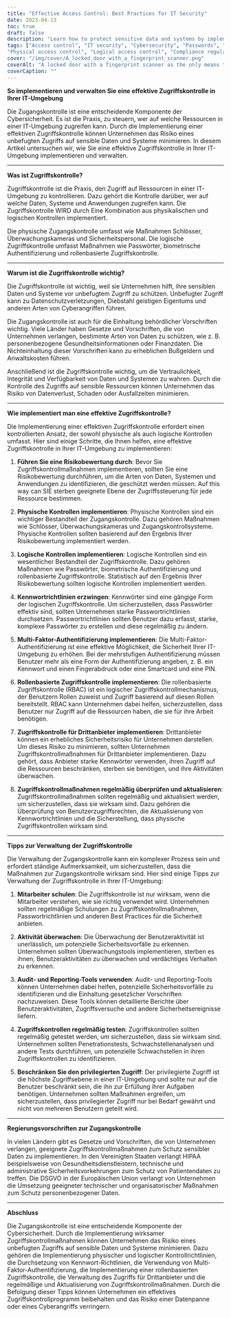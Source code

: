 ```yaml
---
title: "Effective Access Control: Best Practices for IT Security"
date: 2023-04-13
toc: true
draft: false
description: "Learn how to protect sensitive data and systems by implementing effective access control measures for your IT environment."
tags: ["Access control", "IT security", "Cybersecurity", "Passwords", "Biometric authentication", "Role-based access control", "Multi-factor authentication", "Data protection", "Risk assessment", "Employee training", "Auditing tools", "Reporting tools", "Penetration testing", "Vulnerability assessment",
"Physical access control", "Logical access control", "Compliance regulations", "HIPAA", "GDPR"]
cover: "/img/cover/A_locked_door_with_a_fingerprint_scanner.png"
coverAlt: "A locked door with a fingerprint scanner as the only means to gain entry."
coverCaption: ""
---
```


 **So implementieren und verwalten Sie eine effektive Zugriffskontrolle in Ihrer IT-Umgebung**  Die Zugangskontrolle ist eine entscheidende Komponente der Cybersicherheit. Es ist die Praxis, zu steuern, wer auf welche Ressourcen in einer IT-Umgebung zugreifen kann. Durch die Implementierung einer effektiven Zugriffskontrolle können Unternehmen das Risiko eines unbefugten Zugriffs auf sensible Daten und Systeme minimieren. In diesem Artikel untersuchen wir, wie Sie eine effektive Zugriffskontrolle in Ihrer IT-Umgebung implementieren und verwalten.  ______  **Was ist Zugriffskontrolle?**  Zugriffskontrolle ist die Praxis, den Zugriff auf Ressourcen in einer IT-Umgebung zu kontrollieren. Dazu gehört die Kontrolle darüber, wer auf welche Daten, Systeme und Anwendungen zugreifen kann. Die Zugriffskontrolle WIRD durch Eine Kombination aus physikalischen und logischen Kontrollen implementiert.  Die physische Zugangskontrolle umfasst wie Maßnahmen Schlösser, Überwachungskameras und Sicherheitspersonal. Die logische Zugriffskontrolle umfasst Maßnahmen wie Passwörter, biometrische Authentifizierung und rollenbasierte Zugriffskontrolle.  ______  **Warum ist die Zugriffskontrolle wichtig?**  Die Zugriffskontrolle ist wichtig, weil sie Unternehmen hilft, ihre sensiblen Daten und Systeme vor unbefugtem Zugriff zu schützen. Unbefugter Zugriff kann zu Datenschutzverletzungen, Diebstahl geistigen Eigentums und anderen Arten von Cyberangriffen führen.  Die Zugangskontrolle ist auch für die Einhaltung behördlicher Vorschriften wichtig. Viele Länder haben Gesetze und Vorschriften, die von Unternehmen verlangen, bestimmte Arten von Daten zu schützen, wie z. B. personenbezogene Gesundheitsinformationen oder Finanzdaten. Die Nichteinhaltung dieser Vorschriften kann zu erheblichen Bußgeldern und Anwaltskosten führen.  Anschließend ist die Zugriffskontrolle wichtig, um die Vertraulichkeit, Integrität und Verfügbarkeit von Daten und Systemen zu wahren. Durch die Kontrolle des Zugriffs auf sensible Ressourcen können Unternehmen das Risiko von Datenverlust, Schaden oder Ausfallzeiten minimieren.  ______  **Wie implementiert man eine effektive Zugriffskontrolle?**  Die Implementierung einer effektiven Zugriffskontrolle erfordert einen kontrollierten Ansatz, der sowohl physische als auch logische Kontrollen umfasst. Hier sind einige Schritte, die Ihnen helfen, eine effektive Zugriffskontrolle in Ihrer IT-Umgebung zu implementieren:  1. **Führen Sie eine Risikobewertung durch**: Bevor Sie Zugriffskontrollmaßnahmen implementieren, sollten Sie eine Risikobewertung durchführen, um die Arten von Daten, Systemen und Anwendungen zu identifizieren, die geschützt werden müssen. Auf this way can SIE sterben geeignete Ebene der Zugriffssteuerung für jede Ressource bestimmen.  2. **Physische Kontrollen implementieren**: Physische Kontrollen sind ein wichtiger Bestandteil der Zugangskontrolle. Dazu gehören Maßnahmen wie Schlösser, Überwachungskameras und Zugangskontrollsysteme. Physische Kontrollen sollten basierend auf den Ergebnis Ihrer Risikobewertung implementiert werden.  3. **Logische Kontrollen implementieren**: Logische Kontrollen sind ein wesentlicher Bestandteil der Zugriffskontrolle. Dazu gehören Maßnahmen wie Passwörter, biometrische Authentifizierung und rollenbasierte Zugriffskontrolle. Statistisch auf den Ergebnis Ihrer Risikobewertung sollten logische Kontrollen implementiert werden.  4. **Kennwortrichtlinien erzwingen**: Kennwörter sind eine gängige Form der logischen Zugriffskontrolle. Um sicherzustellen, dass Passwörter effektiv sind, sollten Unternehmen starke Passwortrichtlinien durchsetzen. Passwortrichtlinien sollten Benutzer dazu erfasst, starke, komplexe Passwörter zu erstellen und diese regelmäßig zu ändern.  5. **Multi-Faktor-Authentifizierung implementieren**: Die Multi-Faktor-Authentifizierung ist eine effektive Möglichkeit, die Sicherheit Ihrer IT-Umgebung zu erhöhen. Bei der mehrstufigen Authentifizierung müssen Benutzer mehr als eine Form der Authentifizierung angeben, z. B. ein Kennwort und einen Fingerabdruck oder eine Smartcard und eine PIN.  6. **Rollenbasierte Zugriffskontrolle implementieren**: Die rollenbasierte Zugriffskontrolle (RBAC) ist ein logischer Zugriffskontrollmechanismus, der Benutzern Rollen zuweist und Zugriff basierend auf diesen Rollen bereitstellt. RBAC kann Unternehmen dabei helfen, sicherzustellen, dass Benutzer nur Zugriff auf die Ressourcen haben, die sie für ihre Arbeit benötigen.  7. **Zugriffskontrolle für Drittanbieter implementieren**: Drittanbieter können ein erhebliches Sicherheitsrisiko für Unternehmen darstellen. Um dieses Risiko zu minimieren, sollten Unternehmen Zugriffskontrollmaßnahmen für Drittanbieter implementieren. Dazu gehört, dass Anbieter starke Kennwörter verwenden, ihren Zugriff auf die Ressourcen beschränken, sterben sie benötigen, und ihre Aktivitäten überwachen.  8. **Zugriffskontrollmaßnahmen regelmäßig überprüfen und aktualisieren**: Zugriffskontrollmaßnahmen sollten regelmäßig und aktualisiert werden, um sicherzustellen, dass sie wirksam sind. Dazu gehören die Überprüfung von Benutzerzugriffsrechten, die Aktualisierung von Kennwortrichtlinien und die Sicherstellung, dass physische Zugriffskontrollen wirksam sind.  ______  **Tipps zur Verwaltung der Zugriffskontrolle**  Die Verwaltung der Zugangskontrolle kann ein komplexer Prozess sein und erfordert ständige Aufmerksamkeit, um sicherzustellen, dass die Maßnahmen zur Zugangskontrolle wirksam sind. Hier sind einige Tipps zur Verwaltung der Zugriffskontrolle in Ihrer IT-Umgebung:  1. **Mitarbeiter schulen**: Die Zugriffskontrolle ist nur wirksam, wenn die Mitarbeiter verstehen, wie sie richtig verwendet wird. Unternehmen sollten regelmäßige Schulungen zu Zugriffskontrollmaßnahmen, Passwortrichtlinien und anderen Best Practices für die Sicherheit anbieten.  2. **Aktivität überwachen**: Die Überwachung der Benutzeraktivität ist unerlässlich, um potenzielle Sicherheitsvorfälle zu erkennen. Unternehmen sollten Überwachungstools implementieren, sterben es ihnen, Benutzeraktivitäten zu überwachen und verdächtiges Verhalten zu erkennen.  3. **Audit- und Reporting-Tools verwenden**: Audit- und Reporting-Tools können Unternehmen dabei helfen, potenzielle Sicherheitsvorfälle zu identifizieren und die Einhaltung gesetzlicher Vorschriften nachzuweisen. Diese Tools können detaillierte Berichte über Benutzeraktivitäten, Zugriffsversuche und andere Sicherheitsereignisse liefern.  4. **Zugriffskontrollen regelmäßig testen**: Zugriffskontrollen sollten regelmäßig getestet werden, um sicherzustellen, dass sie wirksam sind. Unternehmen sollten Penetrationstests, Schwachstellenanalysen und andere Tests durchführen, um potenzielle Schwachstellen in ihren Zugriffskontrollen zu identifizieren.  5. **Beschränken Sie den privilegierten Zugriff**: Der privilegierte Zugriff ist die höchste Zugriffsebene in einer IT-Umgebung und sollte nur auf die Benutzer beschränkt sein, die ihn zur Erfüllung ihrer Aufgaben benötigen. Unternehmen sollten Maßnahmen ergreifen, um sicherzustellen, dass privilegierter Zugriff nur bei Bedarf gewährt und nicht von mehreren Benutzern geteilt wird.  ______  **Regierungsvorschriften zur Zugangskontrolle**  In vielen Ländern gibt es Gesetze und Vorschriften, die von Unternehmen verlangen, geeignete Zugriffskontrollmaßnahmen zum Schutz sensibler Daten zu implementieren. In den Vereinigten Staaten verlangt HIPAA beispielsweise von Gesundheitsdienstleistern, technische und administrative Sicherheitsvorkehrungen zum Schutz von Patientendaten zu treffen. Die DSGVO in der Europäischen Union verlangt von Unternehmen die Umsetzung geeigneter technischer und organisatorischer Maßnahmen zum Schutz personenbezogener Daten.  ______  **Abschluss**  Die Zugangskontrolle ist eine entscheidende Komponente der Cybersicherheit. Durch die Implementierung wirksamer Zugriffskontrollmaßnahmen können Unternehmen das Risiko eines unbefugten Zugriffs auf sensible Daten und Systeme minimieren. Dazu gehören die Implementierung physischer und logischer Kontrollrichtlinien, die Durchsetzung von Kennwort-Richtlinien, die Verwendung von Multi-Faktor-Authentifizierung, die Implementierung einer rollenbasierten Zugriffskontrolle, die Verwaltung des Zugriffs für Drittanbieter und die regelmäßige und Aktualisierung von Zugriffskontrollmaßnahmen. Durch die Befolgung dieser Tipps können Unternehmen ein effektives Zugriffskontrollprogramm beibehalten und das Risiko einer Datenpanne oder eines Cyberangriffs verringern.